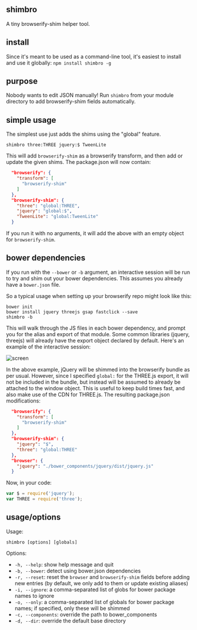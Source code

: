 ## shimbro

A tiny browserify-shim helper tool.

## install

Since it's meant to be used as a command-line tool, it's easiest to install and use it globally:
```npm install shimbro -g```

## purpose

Nobody wants to edit JSON manually! Run `shimbro` from your module directory to add browserify-shim fields automatically.

## simple usage

The simplest use just adds the shims using the "global" feature.

```shimbro three:THREE jquery:$ TweenLite```

This will add `browserify-shim` as a browserify transform, and then add or update the given shims. The package.json will now contain:

```json
  "browserify": {
    "transform": [
      "browserify-shim"
    ]
  },
  "browserify-shim": {
    "three": "global:THREE",
    "jquery": "global:$",
    "TweenLite": "global:TweenLite"
  }
```

If you run it with no arguments, it will add the above with an empty object for `browserify-shim`. 

## bower dependencies

If you run with the `--bower` or `-b` argument, an interactive session will be run to try and shim out your bower dependencies. This assumes you already have a `bower.json` file.

So a typical usage when setting up your browserify repo might look like this:
```
bower init
bower install jquery threejs gsap fastclick --save
shimbro -b
```

This will walk through the JS files in each bower dependency, and prompt you for the alias and export of that module. Some common libraries (jquery, threejs) will already have the export object declared by default. Here's an example of the interactive session:

![screen](http://i.imgur.com/YHe5tdP.png)

In the above example, jQuery will be shimmed into the browserify bundle as per usual. However, since I specified `global:` for the THREE.js export, it will not be included in the bundle, but instead will be assumed to already be attached to the window object. This is useful to keep build times fast, and also make use of the CDN for THREE.js. The resulting package.json modifications:

```json
  "browserify": {
    "transform": [
      "browserify-shim"
    ]
  },
  "browserify-shim": {
    "jquery": "$",
    "three": "global:THREE"
  },
  "browser": {
    "jquery": "./bower_components/jquery/dist/jquery.js"
  }
```

Now, in your code:

```js
var $ = require('jquery');
var THREE = require('three');
```


## usage/options

Usage:
```
shimbro [options] [globals]
```

Options:
- `-h, --help`: show help message and quit
- `-b, --bower`: detect using bower.json dependencies
- `-r, --reset`: reset the `browser` and `browserify-shim` fields before adding new entries (by default, we only add to them or update existing aliases)
- `-i, --ignore`: a comma-separated list of globs for bower package names to ignore
- `-o, --only`: a comma-separated list of globals for bower package names; if specified, only these will be shimmed
- `-c, --components`: override the path to bower_components
- `-d, --dir`: override the default base directory